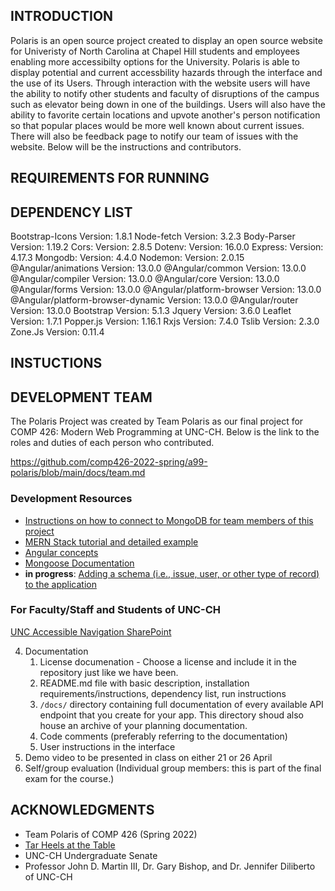 INTRODUCTION
----------------------------------------------------------------------


Polaris is an open source project created to display an open source website for Univeristy of North Carolina at Chapel Hill students and employees enabling more accessibilty options for the University. Polaris is able to display potential and current accessbility hazards through the interface and the use of its Users. Through interaction with the website users will have the ability to notify other students and faculty of disruptions of the campus such as elevator being down in one of the buildings. Users will also have the ability to favorite certain locations and upvote another's person notification so that popular places would be more well known about current issues. There will also be feedback page to notify our team of issues with the website. Below will be the instructions and contributors. 


REQUIREMENTS FOR RUNNING
----------------------------------------------------------------------


DEPENDENCY LIST
----------------------------------------------------------------------


Bootstrap-Icons						Version: 1.8.1
Node-fetch							Version: 3.2.3
Body-Parser							Version: 1.19.2
Cors:								Version: 2.8.5
Dotenv:								Version: 16.0.0
Express:							Version: 4.17.3
Mongodb:							Version: 4.4.0
Nodemon:							Version: 2.0.15
@Angular/animations 				Version: 13.0.0
@Angular/common						Version: 13.0.0
@Angular/compiler					Version: 13.0.0
@Angular/core						Version: 13.0.0
@Angular/forms						Version: 13.0.0
@Angular/platform-browser			Version: 13.0.0
@Angular/platform-browser-dynamic	Version: 13.0.0
@Angular/router						Version: 13.0.0
Bootstrap							Version: 5.1.3
Jquery								Version: 3.6.0
Leaflet								Version: 1.7.1
Popper.js							Version: 1.16.1
Rxjs								Version: 7.4.0
Tslib								Version: 2.3.0
Zone.Js								Version: 0.11.4


INSTUCTIONS
----------------------------------------------------------------------



DEVELOPMENT TEAM
----------------------------------------------------------------------

The Polaris Project was created by Team Polaris as our final project for COMP 426: Modern Web Programming at UNC-CH. Below is the link to the roles and duties of each person who contributed.

https://github.com/comp426-2022-spring/a99-polaris/blob/main/docs/team.md



### Development Resources
- [Instructions on how to connect to MongoDB for team members of this project](https://github.com/comp426-2022-spring/a99-polaris/blob/main/api/README.md#how-to-connect-locally-to-mongodb)
- [MERN Stack tutorial and detailed example](https://www.positronx.io/build-angular-crud-application-with-nodejs-and-express-rest-api/)
- [Angular concepts](https://angular.io/guide/architecture)
- [Mongoose Documentation](https://mongoosejs.com/)
- **in progress**: [Adding a schema (i.e., issue, user, or other type of record) to the application](https://github.com/comp426-2022-spring/a99-polaris/blob/main/docs/planning/how-to-add-and-use-collection-mern/README.md)


### For Faculty/Staff and Students of UNC-CH
[UNC Accessible Navigation SharePoint](https://adminliveunc.sharepoint.com/sites/accessiblenavigation)




4. Documentation
	1. License documenation - Choose a license and include it in the repository just like we have been.
	1. README.md file with basic description, installation requirements/instructions, dependency list, run instructions
	3. `/docs/` directory containing full documentation of every available API endpoint that you create for your app. This directory shoud also house an archive of your planning documentation. 
	2. Code comments (preferably referring to the documentation)
	3. User instructions in the interface
5. Demo video to be presented in class on either 21 or 26 April
6. Self/group evaluation (Individual group members: this is part of the final exam for the course.)



ACKNOWLEDGMENTS
----------------------------------------------------------------------
- Team Polaris of COMP 426 (Spring 2022)
- [Tar Heels at the Table](https://tarheels.live/tarheelsatthetable/)
- UNC-CH Undergraduate Senate
- Professor John D. Martin III, Dr. Gary Bishop, and Dr. Jennifer Diliberto of UNC-CH
